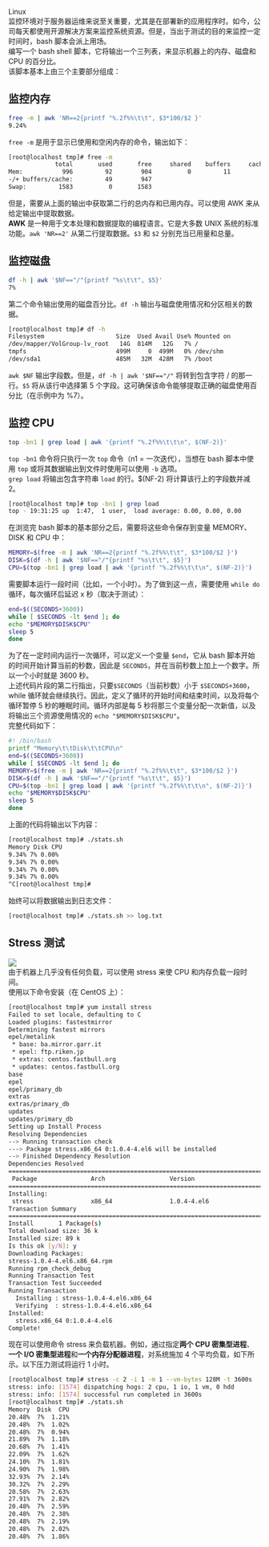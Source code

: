 Linux<br />监控环境对于服务器运维来说至关重要，尤其是在部署新的应用程序时。如今，公司每天都使用开源解决方案来监控系统资源。但是，当出于测试的目的来监控一定时间时，bash 脚本会派上用场。<br />编写一个 bash shell 脚本，它将输出一个三列表，来显示机器上的内存、磁盘和 CPU 的百分比。<br />该脚本基本上由三个主要部分组成：
<a name="iU6xx"></a>
## 监控内存
```bash
free -m | awk 'NR==2{printf "%.2f%%\t\t", $3*100/$2 }'
9.24%
```
`free -m` 是用于显示已使用和空闲内存的命令，输出如下：
```bash
[root@localhost tmp]# free -m
             total       used       free     shared    buffers     cached
Mem:           996         92        904          0         11         31
-/+ buffers/cache:         49        947
Swap:         1583          0       1583
```
但是，需要从上面的输出中获取第二行的总内存和已用内存。可以使用 AWK 来从给定输出中提取数据。<br />**AWK** 是一种用于文本处理和数据提取的编程语言。它是大多数 UNIX 系统的标准功能。`awk 'NR==2'` 从第二行提取数据。`$3` 和 `$2` 分别充当已用量和总量。
<a name="awjRn"></a>
## 监控磁盘
```bash
df -h | awk '$NF=="/"{printf "%s\t\t", $5}'
7%
```
第二个命令输出使用的磁盘百分比。`df -h` 输出与磁盘使用情况和分区相关的数据。
```bash
[root@localhost tmp]# df -h
Filesystem                    Size  Used Avail Use% Mounted on
/dev/mapper/VolGroup-lv_root   14G  814M   12G   7% /
tmpfs                         499M     0  499M   0% /dev/shm
/dev/sda1                     485M   32M  428M   7% /boot
```
`awk $NF` 输出字段数。但是，`df -h | awk '$NF=="/"` 将转到包含字符 / 的那一行。`$5` 将从该行中选择第 5 个字段。这可确保该命令能够提取正确的磁盘使用百分比（在示例中为 %7）。
<a name="pvLjT"></a>
## 监控 CPU
```bash
top -bn1 | grep load | awk '{printf "%.2f%%\t\t\n", $(NF-2)}'
```
`top -bn1` 命令将只执行一次 `top` 命令（n1 = 一次迭代），当想在 bash 脚本中使用 `top` 或将其数据输出到文件时使用可以使用 `-b` 选项。<br />`grep load` 将输出包含字符串 `load` 的行。$(NF-2) 将计算该行上的字段数并减 2。
```bash
[root@localhost tmp]# top -bn1 | grep load
top - 19:31:25 up  1:47,  1 user,  load average: 0.00, 0.00, 0.00
```
在浏览完 bash 脚本的基本部分之后，需要将这些命令保存到变量 MEMORY、DISK 和 CPU 中：
```bash
MEMORY=$(free -m | awk 'NR==2{printf "%.2f%%\t\t", $3*100/$2 }')
DISK=$(df -h | awk '$NF=="/"{printf "%s\t\t", $5}')
CPU=$(top -bn1 | grep load | awk '{printf "%.2f%%\t\t\n", $(NF-2)}')
```
需要脚本运行一段时间（比如，一个小时）。为了做到这一点，需要使用 `while do` 循环，每次循环后延迟 x 秒（取决于测试）：
```bash
end=$((SECONDS+3600))
while [ $SECONDS -lt $end ]; do
echo "$MEMORY$DISK$CPU"
sleep 5
done
```
为了在一定时间内运行一次循环，可以定义一个变量 `$end`，它从 bash 脚本开始的时间开始计算当前的秒数，因此是 `SECONDS`，并在当前秒数上加上一个数字。所以一个小时就是 3600 秒。<br />上述代码片段的第二行指出，只要`$SECONDS`（当前秒数）小于 `$SECONDS+3600`，while 循环就会继续执行。因此，定义了循环的开始时间和结束时间，以及将每个循环暂停 5 秒的睡眠时间。循环内部是每 5 秒将那三个变量分配一次新值，以及将输出三个资源使用情况的 `echo "$MEMORY$DISK$CPU"`。<br />完整代码如下：
```bash
#! /bin/bash
printf "Memory\t\tDisk\t\tCPU\n"
end=$((SECONDS+3600))
while [ $SECONDS -lt $end ]; do
MEMORY=$(free -m | awk 'NR==2{printf "%.2f%%\t\t", $3*100/$2 }')
DISK=$(df -h | awk '$NF=="/"{printf "%s\t\t", $5}')
CPU=$(top -bn1 | grep load | awk '{printf "%.2f%%\t\t\n", $(NF-2)}')
echo "$MEMORY$DISK$CPU"
sleep 5
done
```
上面的代码将输出以下内容：
```bash
[root@localhost tmp]# ./stats.sh
Memory Disk CPU
9.34% 7% 0.00%
9.34% 7% 0.00%
9.34% 7% 0.00%
9.34% 7% 0.00%
^C[root@localhost tmp]#
```
始终可以将数据输出到日志文件：
```bash
[root@localhost tmp]# ./stats.sh >> log.txt
```
<a name="xUzKM"></a>
## Stress 测试
![](https://cdn.nlark.com/yuque/0/2022/png/396745/1651418031029-f0247800-f40f-42ce-b3fa-54dd3eb19f81.png#clientId=u6c664d84-9ff8-4&from=paste&id=u4e02345e&originHeight=467&originWidth=598&originalType=url&ratio=1&rotation=0&showTitle=false&status=done&style=none&taskId=u096fd897-681e-44c0-98bf-fb446f67503&title=)<br />由于机器上几乎没有任何负载，可以使用 stress 来使 CPU 和内存负载一段时间。<br />使用以下命令安装（在 CentOS 上）：
```bash
[root@localhost tmp]# yum install stress
Failed to set locale, defaulting to C
Loaded plugins: fastestmirror
Determining fastest mirrors
epel/metalink                                                               | 4.2 kB     00:00     
 * base: ba.mirror.garr.it
 * epel: ftp.riken.jp
 * extras: centos.fastbull.org
 * updates: centos.fastbull.org
base                                                                        | 3.7 kB     00:00     
epel                                                                        | 4.3 kB     00:00     
epel/primary_db                                                             | 5.9 MB     00:37     
extras                                                                      | 3.4 kB     00:00     
extras/primary_db                                                           |  37 kB     00:00     
updates                                                                     | 3.4 kB     00:00     
updates/primary_db                                                          | 5.2 MB     00:30     
Setting up Install Process
Resolving Dependencies
--> Running transaction check
---> Package stress.x86_64 0:1.0.4-4.el6 will be installed
--> Finished Dependency Resolution
Dependencies Resolved
===================================================================================================
 Package               Arch                  Version                     Repository           Size
===================================================================================================
Installing:
 stress                x86_64                1.0.4-4.el6                 epel                 36 k
Transaction Summary
===================================================================================================
Install       1 Package(s)
Total download size: 36 k
Installed size: 89 k
Is this ok [y/N]: y
Downloading Packages:
stress-1.0.4-4.el6.x86_64.rpm                                               |  36 kB     00:01     
Running rpm_check_debug
Running Transaction Test
Transaction Test Succeeded
Running Transaction
  Installing : stress-1.0.4-4.el6.x86_64                                                       1/1 
  Verifying  : stress-1.0.4-4.el6.x86_64                                                       1/1 
Installed:
  stress.x86_64 0:1.0.4-4.el6                                                                      
Complete!
```
现在可以使用命令 stress 来负载机器。例如，通过指定**两个 CPU 密集型进程**、**一个 I/O 密集型进程**和**一个内存分配器进程**，对系统施加 4 个平均负载，如下所示。以下压力测试将运行 1 小时。
```bash
[root@localhost tmp]# stress -c 2 -i 1 -m 1 --vm-bytes 128M -t 3600s
stress: info: [1574] dispatching hogs: 2 cpu, 1 io, 1 vm, 0 hdd
stress: info: [1574] successful run completed in 3600s
[root@localhost tmp]# ./stats.sh 
Memory  Disk  CPU
20.48%  7%  1.21%  
20.48%  7%  1.02%  
20.48%  7%  0.94%  
21.89%  7%  1.18%  
20.68%  7%  1.41%  
22.09%  7%  1.62%  
24.10%  7%  1.81%  
24.90%  7%  1.98%  
32.93%  7%  2.14%  
30.32%  7%  2.29%  
20.58%  7%  2.63%  
27.91%  7%  2.82%  
20.48%  7%  2.59%  
20.48%  7%  2.38%  
20.48%  7%  2.19%  
20.48%  7%  2.02%  
20.48%  7%  1.86%
```
